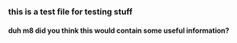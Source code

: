 ### this is a test file for testing stuff

#### duh m8 did you think this would contain some useful information?
